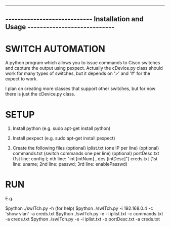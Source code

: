 --------------------------------------------------------------------------------
---------------------------- Installation and Usage ----------------------------
--------------------------------------------------------------------------------

SWITCH AUTOMATION
=================

A python program which allows you to issue commands to Cisco switches and 
capture the output using pexpect.
Actually the cDevice.py class should work for many types of switches, but it 
depends on '>' and '#' for the expect to work.

I plan on creating more classes that support other switches, but for now there 
is just the cDevice.py class.

SETUP
=====

1. Install python (e.g. sudo apt-get install python)

2. Install pexpect (e.g. sudo apt-get install pexpect)

3. Create the following files
    (optional) iplist.txt (one IP per line)
    (optional) commands.txt (switch commands one per line)
    (optional) portDesc.txt (1st line: config t; 
        nth line: "int [intNum] , des [intDesc]")
    creds.txt (1st line: uname; 2nd line: passwd; 3rd line: enablePasswd)
    

RUN
===

E.g.

$python ./swITch.py -h (for help)
$python ./swITch.py -i 192.168.0.4 -c 'show vlan' -a creds.txt
$python ./swITch.py -e -i iplist.txt -c commands.txt -a creds.txt
$python ./swITch.py -e -i iplist.txt -p portDesc.txt -a creds.txt
